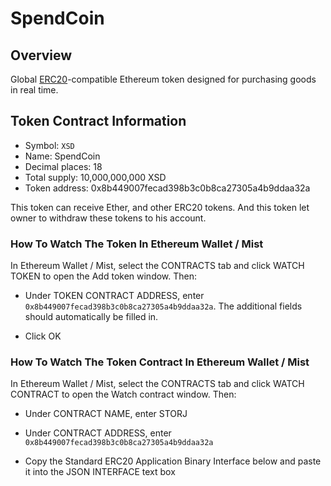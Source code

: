 # SpendCoin

## Overview
Global [ERC20](https://github.com/ethereum/EIPs/issues/20)-compatible Ethereum token designed for purchasing goods in real time.

## Token Contract Information

- Symbol: `XSD`
- Name: SpendCoin
- Decimal places: 18
- Total supply: 10,000,000,000 XSD
- Token address: 0x8b449007fecad398b3c0b8ca27305a4b9ddaa32a


This token can receive Ether, and other ERC20 tokens.
And this token let owner to withdraw these tokens to his account.

### How To Watch The Token In Ethereum Wallet / Mist

In Ethereum Wallet / Mist, select the CONTRACTS tab and click WATCH TOKEN to open the Add token window. Then:

- Under TOKEN CONTRACT ADDRESS, enter `0x8b449007fecad398b3c0b8ca27305a4b9ddaa32a`. The additional fields should automatically be filled in.

- Click OK

### How To Watch The Token Contract In Ethereum Wallet / Mist

In Ethereum Wallet / Mist, select the CONTRACTS tab and click WATCH CONTRACT to open the Watch contract window. Then:

- Under CONTRACT NAME, enter STORJ

- Under CONTRACT ADDRESS, enter `0x8b449007fecad398b3c0b8ca27305a4b9ddaa32a`

- Copy the Standard ERC20 Application Binary Interface below and paste it into the JSON INTERFACE text box